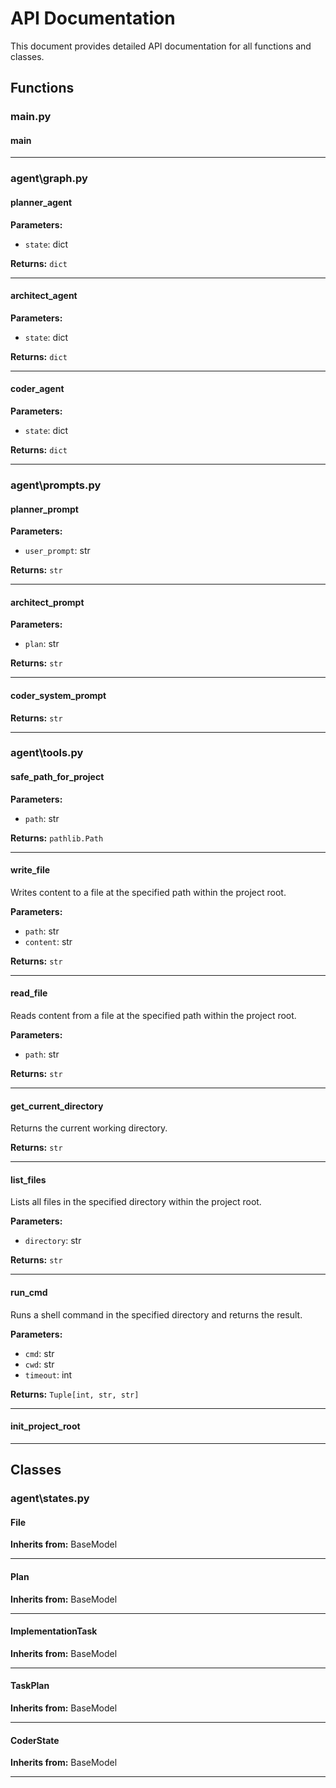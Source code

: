 # API Documentation

This document provides detailed API documentation for all functions and classes.

## Functions

### main.py

#### main

---

### agent\graph.py

#### planner_agent

**Parameters:**

- `state`: dict

**Returns:** `dict`

---

#### architect_agent

**Parameters:**

- `state`: dict

**Returns:** `dict`

---

#### coder_agent

**Parameters:**

- `state`: dict

**Returns:** `dict`

---

### agent\prompts.py

#### planner_prompt

**Parameters:**

- `user_prompt`: str

**Returns:** `str`

---

#### architect_prompt

**Parameters:**

- `plan`: str

**Returns:** `str`

---

#### coder_system_prompt

**Returns:** `str`

---

### agent\tools.py

#### safe_path_for_project

**Parameters:**

- `path`: str

**Returns:** `pathlib.Path`

---

#### write_file

Writes content to a file at the specified path within the project root.

**Parameters:**

- `path`: str
- `content`: str

**Returns:** `str`

---

#### read_file

Reads content from a file at the specified path within the project root.

**Parameters:**

- `path`: str

**Returns:** `str`

---

#### get_current_directory

Returns the current working directory.

**Returns:** `str`

---

#### list_files

Lists all files in the specified directory within the project root.

**Parameters:**

- `directory`: str

**Returns:** `str`

---

#### run_cmd

Runs a shell command in the specified directory and returns the result.

**Parameters:**

- `cmd`: str
- `cwd`: str
- `timeout`: int

**Returns:** `Tuple[int, str, str]`

---

#### init_project_root

---

## Classes

### agent\states.py

#### File

**Inherits from:** BaseModel

---

#### Plan

**Inherits from:** BaseModel

---

#### ImplementationTask

**Inherits from:** BaseModel

---

#### TaskPlan

**Inherits from:** BaseModel

---

#### CoderState

**Inherits from:** BaseModel

---
